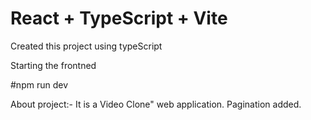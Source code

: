 # React + TypeScript + Vite

Created this project using typeScript

Starting the frontned 

#npm run dev


About project:-
It is a Video Clone" web application. 
Pagination added.
